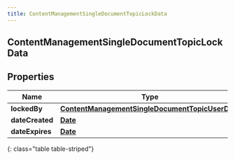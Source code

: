 ```yaml
---
title: ContentManagementSingleDocumentTopicLockData
---
```

## ContentManagementSingleDocumentTopicLockData


## Properties

| Name | Type | Description | Notes |
| ------------ | ------------- | ------------- | ------------- |
| **lockedBy** | [**ContentManagementSingleDocumentTopicUserData**](ContentManagementSingleDocumentTopicUserData.html) |  |  [optional] |
| **dateCreated** | [**Date**](Date.html) |  |  [optional] |
| **dateExpires** | [**Date**](Date.html) |  |  [optional] |
{: class="table table-striped"}



